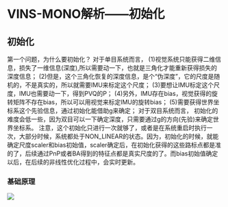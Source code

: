 # VINS-MONO解析——初始化

## 初始化 
第一个问题，为什么要初始化？ 对于单目系统而言， 
(1)视觉系统只能获得二维信息，损失了一维信息(深度),所以需要动一下，也就是三角化才能重新获得损失的深度信息； 
(2)但是，这个三角化恢复的深度信息，是个“伪深度”，它的尺度是随机的，不是真实的，所以就需要IMU来标定这个尺度； 
(3)要想让IMU标定这个尺度，IMU也需要动一下，得到PVQ的P； 
(4)另外，IMU存在bias，视觉获得的旋转矩阵不存在bias，所以可以用视觉来标定IMU的旋转bias； 
(5)需要获得世界坐标系这个先验信息，通过初始化能借助g来确定； 对于双目系统而言， 初始化的难度会低一些，因为双目可以一下确定深度，只需要通过g的方向(先验)来确定世界坐标系。 注意，这个初始化只进行一次就够了，或者是在系统重启时执行一次，大部分时候，系统都处于NON_LINEAR的状态。因为，初始化的时候，就能确定尺度scaler和bias初始值，scaler确定后，在初始化获得的这些路标点都是准的了，后续通过PnP或者BA得到的特征点都是真实尺度的了。而bias初始值确定以后，在后续的非线性优化过程中，会实时更新。


### 基础原理
![](https://www.guyuehome.com/Uploads/wp/2020/10/1-6.jpeg)